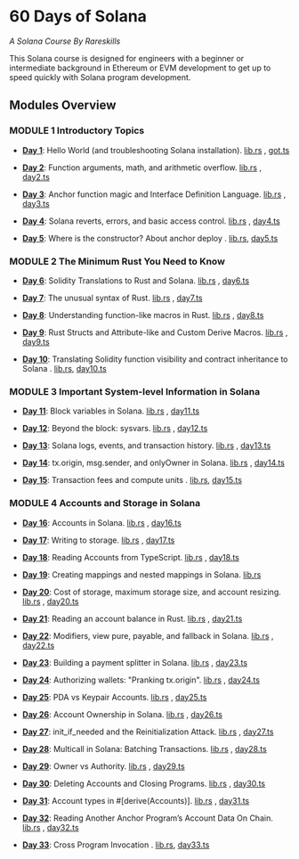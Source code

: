 # 60 Days of Solana

_A Solana Course By Rareskills_

This Solana course is designed for engineers with a beginner or intermediate background in Ethereum or EVM development to get up to speed quickly with Solana program development.

## Modules Overview

### MODULE 1 Introductory Topics

- **[Day 1](https://github.com/SchneiderNejc/rareskills-course/tree/master/day1)**: Hello World (and troubleshooting Solana installation). [lib.rs](https://github.com/SchneiderNejc/rareskills-course/blob/master/day1/programs/got/src/lib.rs)
  , [got.ts](https://github.com/SchneiderNejc/rareskills-course/blob/master/day1/tests/got.ts)

- **[Day 2](https://github.com/SchneiderNejc/rareskills-course/tree/master/day2)**: Function arguments, math, and arithmetic overflow. [lib.rs](https://github.com/SchneiderNejc/rareskills-course/blob/master/day2/programs/day2/src/lib.rs)
  , [day2.ts](https://github.com/SchneiderNejc/rareskills-course/blob/master/day2/tests/day2.ts)

- **[Day 3](https://github.com/SchneiderNejc/rareskills-course/tree/master/day3)**: Anchor function magic and Interface Definition Language. [lib.rs](https://github.com/SchneiderNejc/rareskills-course/blob/master/day3/programs/day3/src/lib.rs)
  , [day3.ts](https://github.com/SchneiderNejc/rareskills-course/blob/master/day3/tests/day3.ts)

- **[Day 4](https://github.com/SchneiderNejc/rareskills-course/tree/master/day4)**: Solana reverts, errors, and basic access control. [lib.rs](https://github.com/SchneiderNejc/rareskills-course/blob/master/day4/programs/day4/src/lib.rs)
  , [day4.ts](https://github.com/SchneiderNejc/rareskills-course/blob/master/day4/tests/day4.ts)

- **[Day 5](https://github.com/SchneiderNejc/rareskills-course/tree/master/day5)**: Where is the constructor? About anchor deploy
  . [lib.rs](https://github.com/SchneiderNejc/rareskills-course/blob/master/day5/programs/day5/src/lib.rs), [day5.ts](https://github.com/SchneiderNejc/rareskills-course/blob/master/day5/tests/day5.ts)

### MODULE 2 The Minimum Rust You Need to Know

- **[Day 6](https://github.com/SchneiderNejc/rareskills-course/tree/master/day6)**: Solidity Translations to Rust and Solana. [lib.rs](https://github.com/SchneiderNejc/rareskills-course/blob/master/day6/programs/day6/src/lib.rs)
  , [day6.ts](https://github.com/SchneiderNejc/rareskills-course/blob/master/day6/tests/day6.ts)

- **[Day 7](https://github.com/SchneiderNejc/rareskills-course/tree/master/day7)**: The unusual syntax of Rust. [lib.rs](https://github.com/SchneiderNejc/rareskills-course/blob/master/day7/programs/day7/src/lib.rs)
  , [day7.ts](https://github.com/SchneiderNejc/rareskills-course/blob/master/day7/tests/day7.ts)

- **[Day 8](https://github.com/SchneiderNejc/rareskills-course/tree/master/day8)**: Understanding function-like macros in Rust. [lib.rs](https://github.com/SchneiderNejc/rareskills-course/blob/master/day8/programs/day8/src/lib.rs)
  , [day8.ts](https://github.com/SchneiderNejc/rareskills-course/blob/master/day8/tests/day8.ts)

- **[Day 9](https://github.com/SchneiderNejc/rareskills-course/tree/master/day9)**: Rust Structs and Attribute-like and Custom Derive Macros. [lib.rs](https://github.com/SchneiderNejc/rareskills-course/blob/master/day9/programs/day9/src/lib.rs)
  , [day9.ts](https://github.com/SchneiderNejc/rareskills-course/blob/master/day9/tests/day9.ts)

- **[Day 10](https://github.com/SchneiderNejc/rareskills-course/tree/master/day10)**: Translating Solidity function visibility and contract inheritance to Solana
  . [lib.rs](https://github.com/SchneiderNejc/rareskills-course/blob/master/day10/programs/day10/src/lib.rs), [day10.ts](https://github.com/SchneiderNejc/rareskills-course/blob/master/day10/tests/day10.ts)

### MODULE 3 Important System-level Information in Solana

- **[Day 11](https://github.com/SchneiderNejc/rareskills-course/tree/master/day11)**: Block variables in Solana. [lib.rs](https://github.com/SchneiderNejc/rareskills-course/blob/master/day11/programs/day11/src/lib.rs)
  , [day11.ts](https://github.com/SchneiderNejc/rareskills-course/blob/master/day11/tests/day11.ts)

- **[Day 12](https://github.com/SchneiderNejc/rareskills-course/tree/master/day12)**: Beyond the block: sysvars. [lib.rs](https://github.com/SchneiderNejc/rareskills-course/blob/master/day12/programs/day12/src/lib.rs)
  , [day12.ts](https://github.com/SchneiderNejc/rareskills-course/blob/master/day12/tests/day12.ts)

- **[Day 13](https://github.com/SchneiderNejc/rareskills-course/tree/master/day13)**: Solana logs, events, and transaction history. [lib.rs](https://github.com/SchneiderNejc/rareskills-course/blob/master/day13/programs/day13/src/lib.rs)
  , [day13.ts](https://github.com/SchneiderNejc/rareskills-course/blob/master/day13/tests/day13.ts)

- **[Day 14](https://github.com/SchneiderNejc/rareskills-course/tree/master/day14)**: tx.origin, msg.sender, and onlyOwner in Solana. [lib.rs](https://github.com/SchneiderNejc/rareskills-course/blob/master/day14/programs/day14/src/lib.rs)
  , [day14.ts](https://github.com/SchneiderNejc/rareskills-course/blob/master/day14/tests/day14.ts)

- **[Day 15](https://github.com/SchneiderNejc/rareskills-course/tree/master/day15)**: Transaction fees and compute units
  . [lib.rs](https://github.com/SchneiderNejc/rareskills-course/blob/master/day15/programs/day15/src/lib.rs), [day15.ts](https://github.com/SchneiderNejc/rareskills-course/blob/master/day15/tests/day15.ts)

### MODULE 4 Accounts and Storage in Solana

- **[Day 16](https://github.com/SchneiderNejc/rareskills-course/tree/master/day16)**: Accounts in Solana. [lib.rs](https://github.com/SchneiderNejc/rareskills-course/blob/master/day16/programs/day16/src/lib.rs)
  , [day16.ts](https://github.com/SchneiderNejc/rareskills-course/blob/master/day16/tests/day16.ts)

- **[Day 17](https://github.com/SchneiderNejc/rareskills-course/tree/master/day17)**: Writing to storage. [lib.rs](https://github.com/SchneiderNejc/rareskills-course/blob/master/day17/programs/day17/src/lib.rs)
  , [day17.ts](https://github.com/SchneiderNejc/rareskills-course/blob/master/day17/tests/day17.ts)

- **[Day 18](https://github.com/SchneiderNejc/rareskills-course/tree/master/day18)**: Reading Accounts from TypeScript. [lib.rs](https://github.com/SchneiderNejc/rareskills-course/blob/master/day18/programs/day18/src/lib.rs)
  , [day18.ts](https://github.com/SchneiderNejc/rareskills-course/blob/master/day18/tests/day18.ts)

- **[Day 19](https://github.com/SchneiderNejc/rareskills-course/tree/master/day19)**: Creating mappings and nested mappings in Solana. [lib.rs](https://github.com/SchneiderNejc/rareskills-course/blob/master/day19/programs/day19/src/lib.rs)

- **[Day 20](https://github.com/SchneiderNejc/rareskills-course/tree/master/day20)**: Cost of storage, maximum storage size, and account resizing. [lib.rs](https://github.com/SchneiderNejc/rareskills-course/blob/master/day20/programs/day20/src/lib.rs)
  , [day20.ts](https://github.com/SchneiderNejc/rareskills-course/blob/master/day20/tests/day20.ts)

- **[Day 21](https://github.com/SchneiderNejc/rareskills-course/tree/master/day21)**: Reading an account balance in Rust. [lib.rs](https://github.com/SchneiderNejc/rareskills-course/blob/master/day21/programs/day21/src/lib.rs)
  , [day21.ts](https://github.com/SchneiderNejc/rareskills-course/blob/master/day21/tests/day21.ts)

- **[Day 22](https://github.com/SchneiderNejc/rareskills-course/tree/master/day22)**: Modifiers, view pure, payable, and fallback in Solana. [lib.rs](https://github.com/SchneiderNejc/rareskills-course/blob/master/day22/programs/day22/src/lib.rs)
  , [day22.ts](https://github.com/SchneiderNejc/rareskills-course/blob/master/day22/tests/day22.ts)

- **[Day 23](https://github.com/SchneiderNejc/rareskills-course/tree/master/day23)**: Building a payment splitter in Solana. [lib.rs](https://github.com/SchneiderNejc/rareskills-course/blob/master/day23/programs/day23/src/lib.rs)
  , [day23.ts](https://github.com/SchneiderNejc/rareskills-course/blob/master/day23/tests/day23.ts)

- **[Day 24](https://github.com/SchneiderNejc/rareskills-course/tree/master/day24)**: Authorizing wallets: "Pranking tx.origin". [lib.rs](https://github.com/SchneiderNejc/rareskills-course/blob/master/day24/programs/day24/src/lib.rs)
  , [day24.ts](https://github.com/SchneiderNejc/rareskills-course/blob/master/day24/tests/day24.ts)

- **[Day 25](https://github.com/SchneiderNejc/rareskills-course/tree/master/day25)**: PDA vs Keypair Accounts. [lib.rs](https://github.com/SchneiderNejc/rareskills-course/blob/master/day25/programs/day25/src/lib.rs)
  , [day25.ts](https://github.com/SchneiderNejc/rareskills-course/blob/master/day25/tests/day25.ts)

- **[Day 26](https://github.com/SchneiderNejc/rareskills-course/tree/master/day26)**: Account Ownership in Solana. [lib.rs](https://github.com/SchneiderNejc/rareskills-course/blob/master/day26/programs/day26/src/lib.rs)
  , [day26.ts](https://github.com/SchneiderNejc/rareskills-course/blob/master/day26/tests/day26.ts)

- **[Day 27](https://github.com/SchneiderNejc/rareskills-course/tree/master/day27)**: init_if_needed and the Reinitialization Attack. [lib.rs](https://github.com/SchneiderNejc/rareskills-course/blob/master/day27/programs/day27/src/lib.rs)
  , [day27.ts](https://github.com/SchneiderNejc/rareskills-course/blob/master/day27/tests/day27.ts)

- **[Day 28](https://github.com/SchneiderNejc/rareskills-course/tree/master/day28)**: Multicall in Solana: Batching Transactions. [lib.rs](https://github.com/SchneiderNejc/rareskills-course/blob/master/day28/programs/day28/src/lib.rs)
  , [day28.ts](https://github.com/SchneiderNejc/rareskills-course/blob/master/day28/tests/day28.ts)

- **[Day 29](https://github.com/SchneiderNejc/rareskills-course/tree/master/day29)**: Owner vs Authority. [lib.rs](https://github.com/SchneiderNejc/rareskills-course/blob/master/day29/programs/day29/src/lib.rs)
  , [day29.ts](https://github.com/SchneiderNejc/rareskills-course/blob/master/day29/tests/day29.ts)

- **[Day 30](https://github.com/SchneiderNejc/rareskills-course/tree/master/day30)**: Deleting Accounts and Closing Programs. [lib.rs](https://github.com/SchneiderNejc/rareskills-course/blob/master/day30/programs/day30/src/lib.rs)
  , [day30.ts](https://github.com/SchneiderNejc/rareskills-course/blob/master/day30/tests/day30.ts)

- **[Day 31](https://github.com/SchneiderNejc/rareskills-course/tree/master/day31)**: Account types in #[derive(Accounts)]. [lib.rs](https://github.com/SchneiderNejc/rareskills-course/blob/master/day31/programs/day31/src/lib.rs)
  , [day31.ts](https://github.com/SchneiderNejc/rareskills-course/blob/master/day31/tests/day31.ts)

- **[Day 32](https://github.com/SchneiderNejc/rareskills-course/tree/master/day32)**: Reading Another Anchor Program’s Account Data On Chain. [lib.rs](https://github.com/SchneiderNejc/rareskills-course/blob/master/day32/programs/day32/src/lib.rs)
  , [day32.ts](https://github.com/SchneiderNejc/rareskills-course/blob/master/day32/tests/day32.ts)

- **[Day 33](https://github.com/SchneiderNejc/rareskills-course/tree/master/day33)**: Cross Program Invocation
  . [lib.rs](https://github.com/SchneiderNejc/rareskills-course/blob/master/day33/programs/day33/src/lib.rs), [day33.ts](https://github.com/SchneiderNejc/rareskills-course/blob/master/day33/tests/day33.ts)
